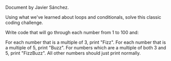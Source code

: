 Document by Javier Sánchez.

Using what we've learned about loops and conditionals, solve this classic coding challenge.

Write code that will go through each number from 1 to 100 and:

For each number that is a multiple of 3, print "Fizz".
For each number that is a multiple of 5, print "Buzz".
For numbers which are a multiple of both 3 and 5, print "FizzBuzz".
All other numbers should just print normally.
